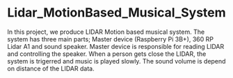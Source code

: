 # Lidar_MotionBased_Musical_System

In this project, we produce LIDAR Motion based musical system. The system has three main parts; Master device (Raspberry Pi 3B+), 360 RP Lidar A1 and sound speaker. Master device is responsible for reading LIDAR and controlling the speaker. When a person gets close the LIDAR, the system is trigerred and music is played slowly. The sound volume is depend on distance of the LIDAR data.

